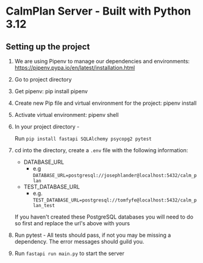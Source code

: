 # CalmPlan Server - Built with Python 3.12

## Setting up the project
1. We are using Pipenv to manage our dependencies and environments: https://pipenv.pypa.io/en/latest/installation.html

2. Go to project directory

3. Get pipenv: pip install pipenv

4. Create new Pip file and virtual environment for the project: pipenv install

5. Activate virtual environment: pipenv shell

6. In your project directory -

   Run `pip install fastapi SQLAlchemy psycopg2 pytest`

7. cd into the directory, create a `.env` file with the following information:

   - DATABASE_URL
     - e.g `DATABASE_URL=postgresql://josephlander@localhost:5432/calm_plan`
   - TEST_DATABASE_URL
     - e.g. `TEST_DATABASE_URL=postgresql://tomfyfe@localhost:5432/calm_plan_test`
   
   If you haven't created these PostgreSQL databases you will need to do so first and replace the url's above with yours

8. Run pytest - All tests should pass, if not you may be missing a dependency. The error messages should guild you.

9. Run `fastapi run main.py` to start the server